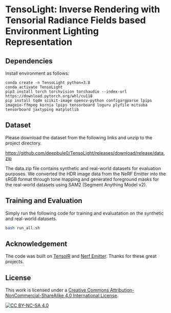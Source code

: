 <!-- [![CC BY-NC-SA 4.0][cc-by-nc-sa-shield]][cc-by-nc-sa] -->
# TensoLight: Inverse Rendering with Tensorial Radiance Fields based Environment Lighting Representation


##  Dependencies

Install environment as follows:

```
conda create -n TensoLight python=3.8
conda activate TensoLight
pip3 install torch torchvision torchaudio --index-url https://download.pytorch.org/whl/cu118
pip install tqdm scikit-image opencv-python configargparse lpips imageio-ffmpeg kornia lpips tensorboard loguru plyfile mitsuba tensorboard jaxtyping matplotlib
```

## Dataset

 Please download the dataset from the following links and unzip to the project directory. 
 
https://github.com/deepbule0/TensoLight/releases/download/release/data.zip


The data.zip file contains synthetic and real-world datasets for evaluation purposes. We converted the HDR image data from the NeRF Emitter into the sRGB format through tone mapping and generated foreground masks for the real-world datasets using SAM2 (Segment Anything Model v2).


## Training and Evaluation

Simply run the following code for training and evaluatation on the synthetic and real-world datasets.

```bash
bash run_all.sh
```


## Acknowledgement

The code was built on [TensoIR](https://github.com/Haian-Jin/TensoIR) and [Nerf Emitter](https://github.com/gerwang/nerf-emitter). Thanks for these great projects.

## License

This work is licensed under a [Creative Commons Attribution-NonCommercial-ShareAlike 4.0 International License](https://creativecommons.org/licenses/by-nc-sa/4.0/).

[![CC BY-NC-SA 4.0](https://licensebuttons.net/l/by-nc-sa/4.0/88x31.png)](https://creativecommons.org/licenses/by-nc-sa/4.0/)
